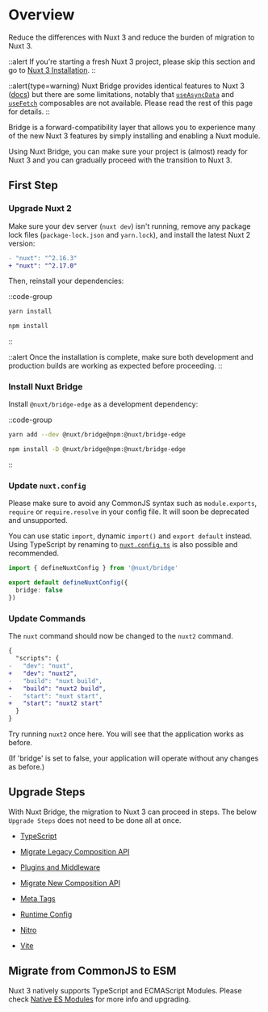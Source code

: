 # Overview

Reduce the differences with Nuxt 3 and reduce the burden of migration to Nuxt 3.

::alert
If you're starting a fresh Nuxt 3 project, please skip this section and go to [Nuxt 3 Installation](/docs/getting-started/introduction).
::

::alert{type=warning}
Nuxt Bridge provides identical features to Nuxt 3 ([docs](/docs/guide/concepts/auto-imports)) but there are some limitations, notably that [`useAsyncData`](/docs/api/composables/use-async-data) and [`useFetch`](/docs/api/composables/use-fetch) composables are not available. Please read the rest of this page for details.
::

Bridge is a forward-compatibility layer that allows you to experience many of the new Nuxt 3 features by simply installing and enabling a Nuxt module.

Using Nuxt Bridge, you can make sure your project is (almost) ready for Nuxt 3 and you can gradually proceed with the transition to Nuxt 3.

## First Step

### Upgrade Nuxt 2

Make sure your dev server (`nuxt dev`) isn't running, remove any package lock files (`package-lock.json` and `yarn.lock`), and install the latest Nuxt 2 version:

```diff [package.json]
- "nuxt": "^2.16.3"
+ "nuxt": "^2.17.0"
```

Then, reinstall your dependencies:

::code-group

```bash [yarn]
yarn install
```

```bash [npm]
npm install
```

::

::alert
Once the installation is complete, make sure both development and production builds are working as expected before proceeding.
::

### Install Nuxt Bridge

Install `@nuxt/bridge-edge` as a development dependency:

::code-group

```bash [Yarn]
yarn add --dev @nuxt/bridge@npm:@nuxt/bridge-edge
```

```bash [npm]
npm install -D @nuxt/bridge@npm:@nuxt/bridge-edge
```

::

### Update `nuxt.config`

Please make sure to avoid any CommonJS syntax such as `module.exports`, `require` or `require.resolve` in your config file. It will soon be deprecated and unsupported.

You can use static `import`, dynamic `import()` and `export default` instead. Using TypeScript by renaming to [`nuxt.config.ts`](/docs/guide/directory-structure/nuxt.config) is also possible and recommended.

```ts [nuxt.config.ts]
import { defineNuxtConfig } from '@nuxt/bridge'

export default defineNuxtConfig({
  bridge: false
})
```

### Update Commands

The `nuxt` command should now be changed to the `nuxt2` command.

```diff
{
  "scripts": {
-   "dev": "nuxt",
+   "dev": "nuxt2",
-   "build": "nuxt build",
+   "build": "nuxt2 build",
-   "start": "nuxt start",
+   "start": "nuxt2 start"
  }
}
```

Try running `nuxt2` once here. You will see that the application works as before.

(If 'bridge' is set to false, your application will operate without any changes as before.)

## Upgrade Steps

With Nuxt Bridge, the migration to Nuxt 3 can proceed in steps.
The below `Upgrade Steps` does not need to be done all at once.

- [TypeScript](/docs/bridge/typescript)

- [Migrate Legacy Composition API](/docs/bridge/bridge-composition-api)

- [Plugins and Middleware](/docs/bridge/plugins-and-middleware)

- [Migrate New Composition API](/docs/bridge/nuxt3-compatible-api)

- [Meta Tags](/docs/bridge/meta)

- [Runtime Config](/docs/bridge/runtime-config)

- [Nitro](/docs/bridge/nitro)

- [Vite](/docs/bridge/vite)

## Migrate from CommonJS to ESM

Nuxt 3 natively supports TypeScript and ECMAScript Modules. Please check [Native ES Modules](/docs/guide/concepts/esm) for more info and upgrading.
